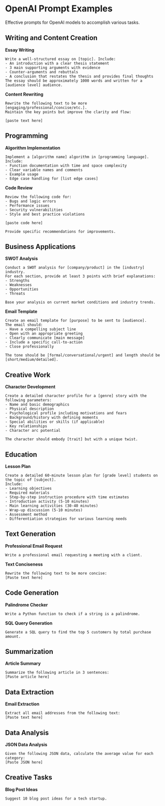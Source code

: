 # OpenAI Prompt Examples

Effective prompts for OpenAI models to accomplish various tasks.

## Writing and Content Creation

**Essay Writing**
```
Write a well-structured essay on [topic]. Include:
- An introduction with a clear thesis statement
- 3 main supporting arguments with evidence
- Counter-arguments and rebuttals
- A conclusion that restates the thesis and provides final thoughts
The essay should be approximately 1000 words and written for a [audience level] audience.
```

**Content Rewriting**
```
Rewrite the following text to be more [engaging/professional/concise/etc.]. 
Maintain the key points but improve the clarity and flow:

[paste text here]
```

## Programming

**Algorithm Implementation**
```
Implement a [algorithm name] algorithm in [programming language].
Include:
- Function documentation with time and space complexity
- Clear variable names and comments
- Example usage
- Edge case handling for [list edge cases]
```

**Code Review**
```
Review the following code for:
- Bugs and logic errors
- Performance issues
- Security vulnerabilities
- Style and best practice violations

[paste code here]

Provide specific recommendations for improvements.
```

## Business Applications

**SWOT Analysis**
```
Conduct a SWOT analysis for [company/product] in the [industry] industry.
For each section, provide at least 3 points with brief explanations:
- Strengths
- Weaknesses
- Opportunities
- Threats

Base your analysis on current market conditions and industry trends.
```

**Email Template**
```
Create an email template for [purpose] to be sent to [audience].
The email should:
- Have a compelling subject line
- Open with an appropriate greeting
- Clearly communicate [main message]
- Include a specific call-to-action
- Close professionally

The tone should be [formal/conversational/urgent] and length should be [short/medium/detailed].
```

## Creative Work

**Character Development**
```
Create a detailed character profile for a [genre] story with the following parameters:
- Name and basic demographics
- Physical description
- Psychological profile including motivations and fears
- Background/history with defining moments
- Special abilities or skills (if applicable)
- Key relationships
- Character arc potential

The character should embody [trait] but with a unique twist.
```

## Education

**Lesson Plan**
```
Create a detailed 60-minute lesson plan for [grade level] students on the topic of [subject].
Include:
- Learning objectives
- Required materials
- Step-by-step instruction procedure with time estimates
- Introduction activity (5-10 minutes)
- Main learning activities (30-40 minutes)
- Wrap-up discussion (5-10 minutes)
- Assessment method
- Differentiation strategies for various learning needs
```

## Text Generation

**Professional Email Request**
```
Write a professional email requesting a meeting with a client.
```

**Text Conciseness**
```
Rewrite the following text to be more concise:
[Paste text here]
```

## Code Generation

**Palindrome Checker**
```
Write a Python function to check if a string is a palindrome.
```

**SQL Query Generation**
```
Generate a SQL query to find the top 5 customers by total purchase amount.
```

## Summarization

**Article Summary**
```
Summarize the following article in 3 sentences:
[Paste article here]
```

## Data Extraction

**Email Extraction**
```
Extract all email addresses from the following text:
[Paste text here]
```

## Data Analysis

**JSON Data Analysis**
```
Given the following JSON data, calculate the average value for each category:
[Paste JSON here]
```

## Creative Tasks

**Blog Post Ideas**
```
Suggest 10 blog post ideas for a tech startup.
```
